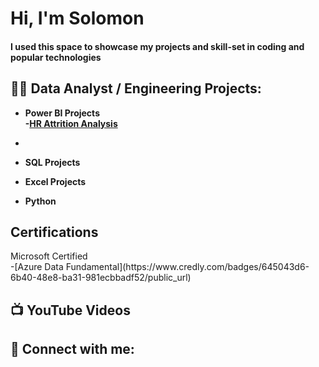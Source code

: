 <h1>Hi, I'm Solomon </h1>
<h4>I used this space to showcase my projects and skill-set in coding and popular technologies</h4>

<h2>👨‍💻 Data Analyst / Engineering Projects:</h2>

- <b>Power  BI Projects<br/>
-[HR Attrition Analysis](https://github.com/SolomonOlaotan/Power-BI-Dashboard/tree/main)
- </b>

  
- <b>SQL Projects</b>
  
- <b>Excel Projects</b>
 
- <b>Python</b>

<h2> Certifications</h2>
Microsoft Certified<br/> 
-[Azure Data Fundamental](https://www.credly.com/badges/645043d6-6b40-48e8-ba31-981ecbbadf52/public_url)


<h2>📺 YouTube Videos</h2>



<h2> 🤳 Connect with me:</h2>



[twitter]: https://twitter.com/joshmadakor
[youtube]: https://www.youtube.com/c/joshmadakor
[instagram]: https://www.instagram.com/joshmadakor/
[linkedin]: https://linkedin.com/in/joshmadakor
